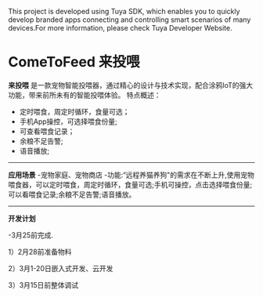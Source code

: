 This project is developed using Tuya SDK, which enables you to quickly develop branded apps connecting and controlling smart scenarios of many devices.For more information, please check Tuya Developer Website.
# ComeToFeed 来投喂
**来投喂**
是一款宠物智能投喂器，通过精心的设计与技术实现，配合涂鸦IoT的强大功能，带来前所未有的智能投喂体验。
特点概述：
 
- 定时喂食，周定时循环，食量可选；
- 手机App操控，可选择喂食份量;
- 可查看喂食记录；
- 余粮不足告警;
- 语音播放;

-------------------

**应用场景**
-宠物家庭、宠物商店
-功能:“远程养猫养狗"的需求在不断上升,使用宠物喂食器，可以定时喂食，周定时循环，食量可选;手机可操控，点击选择喂食份量;可以看喂食记录;余粮不足告警;语音播放。


-------------------

**开发计划**

-3月25前完成.

1）2月28前准备物料

2）3月1-20日嵌入式开发、云开发

3）3月15日前整体调试
